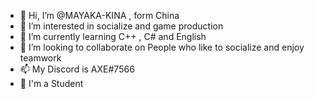 - 👋 Hi, I’m @MAYAKA-KINA , form China
- 👀 I’m interested in socialize and game production
- 🌱 I’m currently learning C++ , C# and English
- 💞️ I’m looking to collaborate on People who like to socialize and enjoy teamwork
- 📫 My  Discord is AXE#7566
- 💼 I'm a Student

<!---
MAYAKA-KINA/MAYAKA-KINA is a ✨ special ✨ repository because its `README.md` (this file) appears on your GitHub profile.
You can click the Preview link to take a look at your changes.
--->
